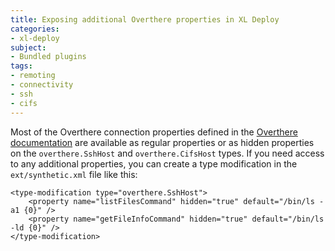 ```yaml
---
title: Exposing additional Overthere properties in XL Deploy
categories:
- xl-deploy
subject:
- Bundled plugins
tags:
- remoting
- connectivity
- ssh
- cifs
---
```


Most of the Overthere connection properties defined in the [Overthere documentation](https://github.com/xebialabs/overthere/blob/master/README.md) are available as regular properties or as hidden properties on the `overthere.SshHost` and `overthere.CifsHost` types. If you need access to any additional properties, you can create a type modification in the `ext/synthetic.xml` file like this:

    <type-modification type="overthere.SshHost">
        <property name="listFilesCommand" hidden="true" default="/bin/ls -a1 {0}" />
        <property name="getFileInfoCommand" hidden="true" default="/bin/ls -ld {0}" />
    </type-modification>

